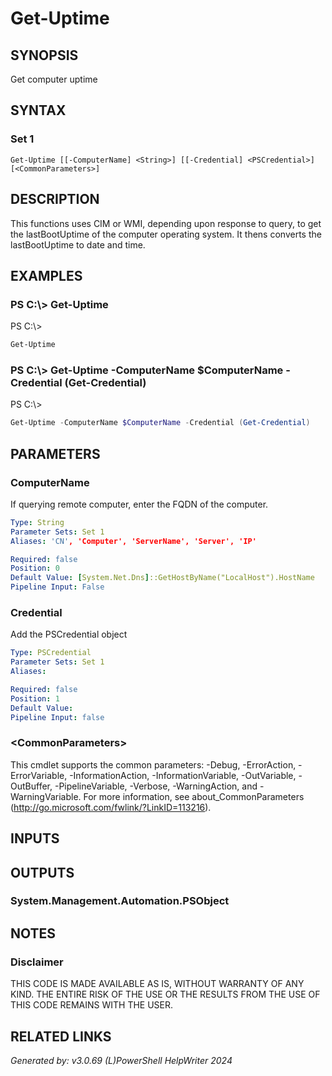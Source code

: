 ﻿# Get-Uptime

## SYNOPSIS
Get computer uptime

## SYNTAX

### Set 1
```
Get-Uptime [[-ComputerName] <String>] [[-Credential] <PSCredential>] [<CommonParameters>]
```

## DESCRIPTION
This functions uses CIM or WMI, depending upon response to query, to get the lastBootUptime of the computer operating system. It thens converts the lastBootUptime to date and time.

## EXAMPLES

### PS C:\\\> Get-Uptime
PS C:\\\>
```powershell
Get-Uptime
```

### PS C:\\\> Get-Uptime -ComputerName $ComputerName -Credential (Get-Credential)
PS C:\\\>
```powershell
Get-Uptime -ComputerName $ComputerName -Credential (Get-Credential)
```

## PARAMETERS

### ComputerName
If querying remote computer, enter the FQDN of the computer.

```yaml
Type: String
Parameter Sets: Set 1
Aliases: 'CN', 'Computer', 'ServerName', 'Server', 'IP'

Required: false
Position: 0
Default Value: [System.Net.Dns]::GetHostByName("LocalHost").HostName
Pipeline Input: False
```

### Credential
Add the PSCredential object

```yaml
Type: PSCredential
Parameter Sets: Set 1
Aliases: 

Required: false
Position: 1
Default Value: 
Pipeline Input: false
```

### \<CommonParameters\>
This cmdlet supports the common parameters: -Debug, -ErrorAction, -ErrorVariable, -InformationAction, -InformationVariable, -OutVariable, -OutBuffer, -PipelineVariable, -Verbose, -WarningAction, and -WarningVariable. For more information, see about_CommonParameters (http://go.microsoft.com/fwlink/?LinkID=113216).

## INPUTS

## OUTPUTS

### System.Management.Automation.PSObject


## NOTES

### Disclaimer
THIS CODE IS MADE AVAILABLE AS IS, WITHOUT WARRANTY OF ANY KIND. THE ENTIRE RISK OF THE USE OR THE RESULTS FROM THE USE OF THIS CODE REMAINS WITH THE USER.

## RELATED LINKS


*Generated by: v3.0.69 (L)PowerShell HelpWriter 2024*
